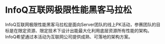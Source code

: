InfoQ互联网极限性能黑客马拉松
================

InfoQ互联网极限性能黑客马拉松是面向Server团队的线上PK活动，参赛团队的目标是在限定资源、限定技术下设计出能最大化利用底层资源所有性能的架构。InfoQ希望通过本活动为互联网公司提供成熟、可落地的架构方案。

